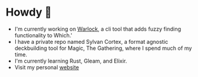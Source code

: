 # Howdy 🤠

- I'm currently working on [Warlock](https://github.com/uripper/warlock), a cli tool that adds fuzzy finding functionality to Which.'
- I have a private repo named Sylvan Cortex, a format agnostic deckbuilding tool for Magic, The Gathering, where I spend much of my time.
- I'm currently learning Rust, Gleam, and Elixir.
- Visit my personal [website](https://uripper.gigalixirapp.com/)
